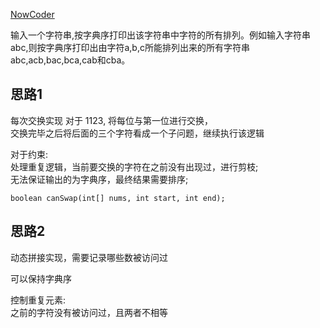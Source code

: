 [NowCoder](https://www.nowcoder.com/practice/fe6b651b66ae47d7acce78ffdd9a96c7?tpId=13&tqId=11180&tPage=1&rp=1&ru=/ta/coding-interviews&qru=/ta/coding-interviews/question-ranking)

输入一个字符串,按字典序打印出该字符串中字符的所有排列。例如输入字符串abc,则按字典序打印出由字符a,b,c所能排列出来的所有字符串abc,acb,bac,bca,cab和cba。

## 思路1
每次交换实现
对于 1123, 将每位与第一位进行交换，  
交换完毕之后将后面的三个字符看成一个子问题，继续执行该逻辑

对于约束:  
处理重复逻辑，当前要交换的字符在之前没有出现过，进行剪枝;  
无法保证输出的为字典序，最终结果需要排序;  

```$xslt
boolean canSwap(int[] nums, int start, int end);
```


## 思路2
动态拼接实现，需要记录哪些数被访问过  

可以保持字典序  

控制重复元素:   
之前的字符没有被访问过，且两者不相等


